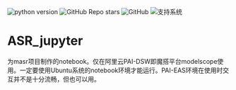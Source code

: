 ![python version](https://img.shields.io/badge/python-3.8+-orange.svg)
![GitHub Repo stars](https://img.shields.io/github/stars/kevinhall1998/ASR_jupyter)
![GitHub](https://img.shields.io/github/license/kevinhall/ASR_jupyter)
![支持系统](https://img.shields.io/badge/支持系统-Win/Linux/MAC-9cf)

# ASR_jupyter
为masr项目制作的notebook。仅在阿里云PAI-DSW即魔搭平台modelscope使用。一定要使用Ubuntu系统的notebook环境才能运行。PAI-EAS环境在使用时交互并不是十分流畅，但也可以用。
